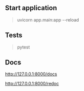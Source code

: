 ## Start application
> uvicorn app.main:app --reload

## Tests

> pytest

## Docs

http://127.0.0.1:8000/docs

http://127.0.0.1:8000/redoc